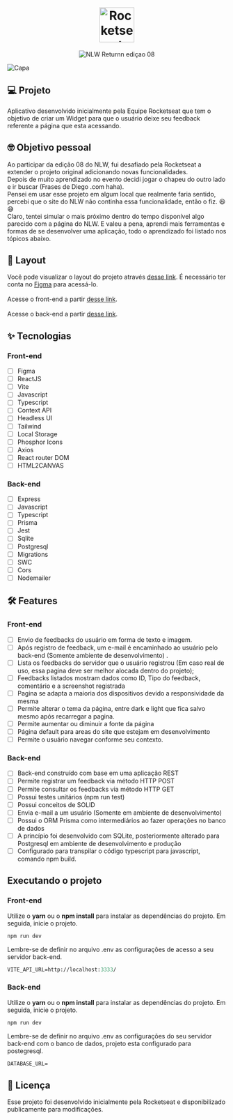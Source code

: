 <h1 align="center">
  <img alt="Rocketseat" height="80" title="Rocketseat" src="https://avatars.githubusercontent.com/u/28929274?s=200&amp;v=4" />
</h1>

<p align="center">
  <img alt="NLW Returnn ediçao 08" src="https://user-images.githubusercontent.com/51727640/167922155-8f18c6ae-e221-4a54-b9eb-d2358f739937.svg" />
</p>

![Capa](https://user-images.githubusercontent.com/51727640/167926346-1df2d26c-47e6-4e3f-abb9-322b1e7120b4.svg)

## 💻 Projeto
Aplicativo desenvolvido inicialmente pela Equipe Rocketseat que tem o objetivo de criar um Widget para que o usuário deixe seu feedback referente a página que esta acessando.

## 🤓 Objetivo pessoal
Ao participar da edição 08 do NLW, fui desafiado pela Rocketseat a extender o projeto original adicionando novas funcionalidades.
<br />
Depois de muito aprendizado no evento decidi jogar o chapeu do outro lado e ir buscar (Frases de Diego .com haha). 
<br />
Pensei em usar esse projeto em algum local que realmente faria sentido, percebi que o site do NLW não continha essa funcionalidade, então o fiz. 😆😅
<br />
Claro, tentei simular o mais próximo dentro do tempo disponível algo parecido com a página do NLW. E valeu a pena, aprendi mais ferramentas e formas de se desenvolver uma aplicação, todo o aprendizado foi listado nos tópicos abaixo.

## 🔖 Layout

Você pode visualizar o layout do projeto através [desse link](https://www.figma.com/community/file/1102912516166573468). 
É necessário ter conta no [Figma](http://figma.com/) para acessá-lo.
<br />
<br />
Acesse o front-end a partir [desse link](https://nlw-return-impulse-web-woad-eight.vercel.app/). 
<br />
<br />
Acesse o back-end a partir [desse link](https://technology-course-production.up.railway.app/). 

## ✨ Tecnologias

### Front-end
-   [ ] Figma
-   [ ] ReactJS
-   [ ] Vite
-   [ ] Javascript
-   [ ] Typescript
-   [ ] Context API
-   [ ] Headless UI
-   [ ] Tailwind
-   [ ] Local Storage
-   [ ] Phosphor Icons
-   [ ] Axios
-   [ ] React router DOM
-   [ ] HTML2CANVAS

### Back-end
-   [ ] Express
-   [ ] Javascript
-   [ ] Typescript
-   [ ] Prisma
-   [ ] Jest
-   [ ] Sqlite
-   [ ] Postgresql
-   [ ] Migrations
-   [ ] SWC
-   [ ] Cors
-   [ ] Nodemailer

## :hammer_and_wrench: Features 

### Front-end
-   [ ] Envio de feedbacks do usuário em forma de texto e imagem.
-   [ ] Após registro de feedback, um e-mail é encaminhado ao usuário pelo back-end (Somente ambiente de desenvolvimento) .
-   [ ] Lista os feedbacks do servidor que o usuário registrou (Em caso real de uso, essa pagina deve ser melhor alocada dentro do projeto);
-   [ ] Feedbacks listados mostram dados como ID, Tipo do feedback, comentário e a screenshot registrada
-   [ ] Pagina se adapta a maioria dos dispositivos devido a responsividade da mesma
-   [ ] Permite alterar o tema da página, entre dark e light que fica salvo mesmo após recarregar a pagina.
-   [ ] Permite aumentar ou diminuir a fonte da página
-   [ ] Página default para areas do site que estejam em desenvolvimento
-   [ ] Permite o usuário navegar conforme seu contexto.

### Back-end
-   [ ] Back-end construído com base em uma aplicação REST
-   [ ] Permite registrar um feedback via método HTTP POST
-   [ ] Permite consultar os feedbacks via método HTTP GET
-   [ ] Possui testes unitários (npm run test)
-   [ ] Possui conceitos de SOLID
-   [ ] Envia e-mail a um usuário (Somente em ambiente de desenvolvimento)
-   [ ] Possui o ORM Prisma como intermediários ao fazer operações no banco de dados
-   [ ] A princípio foi desenvolvido com SQLite, posteriormente alterado para Postgresql em ambiente de desenvolvimento e produção 
-   [ ] Configurado para transpilar o código typescript para javascript, comando npm build.

## Executando o projeto

### Front-end
Utilize o **yarn** ou o **npm install** para instalar as dependências do projeto.
Em seguida, inicie o projeto.

```cl
npm run dev
```

Lembre-se de definir no arquivo .env as configurações de acesso a seu servidor back-end.
 
 ```cl
VITE_API_URL=http://localhost:3333/
```

### Back-end
Utilize o **yarn** ou o **npm install** para instalar as dependências do projeto.
Em seguida, inicie o projeto.

```cl
npm run dev
```

Lembre-se de definir no arquivo .env as configurações do seu servidor back-end com o banco de dados, projeto esta configurado para postegresql.
 
 ```cl
DATABASE_URL=
```


## 📄 Licença

Esse projeto foi desenvolvido inicialmente pela Rocketseat e disponibilizado publicamente para modificações.

<br />
